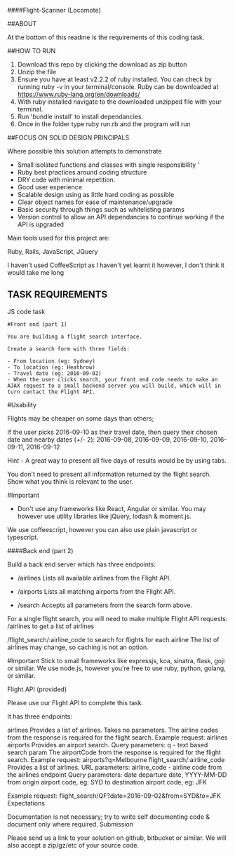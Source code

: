 ####Flight-Scanner (Locomote)

##ABOUT


At the bottom of this readme is the requirements of this coding task.

##HOW TO RUN

1. Download this repo by clicking the download as zip button
2. Unzip the file
4. Ensure you have at least v2.2.2 of ruby installed. You can check by running ruby -v in your terminal/console. Ruby can be downloaded at https://www.ruby-lang.org/en/downloads/
5. With ruby installed navigate to the downloaded unzipped file with your terminal.
6. Run 'bundle install' to install dependancies.
6. Once in the folder type ruby run.rb and the program will run


##FOCUS ON SOLID DESIGN PRINCIPALS

Where possible this solution attempts to demonstrate

- Small isolated functions and classes with single responsibility '
- Ruby best practices around coding structure
- DRY code with minimal repetition.
- Good user experience
- Scalable design using as little hard coding as possible
- Clear object names for ease of maintenance/upgrade
- Basic security through things such as whitelisting params
- Version control to allow an API dependancies to continue working if the API is upgraded

Main tools used for this project are:

Ruby, Rails, JavaScript, JQuery

I haven't used CoffeeScript as I haven't yet learnt it however, I don't think it would take me long

## TASK REQUIREMENTS

JS code task

````
#Front end (part 1)

You are building a flight search interface.

Create a search form with three fields:

- From location (eg: Sydney)
- To location (eg: Heathrow)
- Travel date (eg: 2016-09-02)
- When the user clicks search, your front end code needs to make an AJAX request to a small backend server you will build, which will in turn contact the Flight API.
````

#Usability

Flights may be cheaper on some days than others;

If the user picks 2016-09-10 as their travel date, then query their chosen date and nearby dates (+/- 2):
2016-09-08, 2016-09-09, 2016-09-10, 2016-09-11, 2016-09-12

Hint - A great way to present all five days of results would be by using tabs.

You don't need to present all information returned by the flight search. Show what you think is relevant to the user.

#Important

- Don't use any frameworks like React, Angular or similar.
You may however use utility libraries like jQuery, lodash & moment.js.

We use coffeescript, however you can also use plain javascript or typescript.


####Back end (part 2)

Build a back end server which has three endpoints:

- /airlines
Lists all available airlines from the Flight API.

 - /airports
Lists all matching airports from the Flight API.

- /search
Accepts all parameters from the search form above.

For a single flight search, you will need to make multiple Flight API requests:
/airlines to get a list of airlines

/flight_search/:airline_code to search for flights for each airline
The list of airlines may change, so caching is not an option.

#Important
Stick to small frameworks like expressjs, koa, sinatra, flask, goji or similar.
We use node.js, however you're free to use ruby, python, golang, or similar.

Flight API (provided)

Please use our Flight API to complete this task.

It has three endpoints:

airlines
Provides a list of airlines. Takes no parameters.
The airline codes from the response is required for the flight search.
Example request: airlines
airports
Provides an airport search.
Query parameters:
q - text based search param
The airportCode from the response is required for the flight search.
Example request: airports?q=Melbourne
flight_search/:airline_code
Provides a list of airlines.
URL parameters:
airline_code - airline code from the airlines endpoint
Query parameters:
date departure date, YYYY-MM-DD
from origin airport code, eg: SYD
to destination airport code, eg: JFK

Example request: flight_search/QF?date=2016-09-02&from=SYD&to=JFK
Expectations

Documentation is not necessary; try to write self documenting code & document only where required.
Submission

Please send us a link to your solution on github, bitbucket or similar. We will also accept a zip/gz/etc of your source code.
